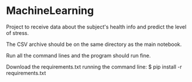 # MachineLearning
Project to receive data about the subject's health info and predict the level of stress.

The CSV archive should be on the same directory as the main notebook.

Run all the command lines and the program should run fine.

Download the requirements.txt running the command line: $ pip install -r requirements.txt
